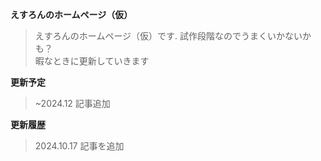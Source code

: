 **えすろんのホームページ（仮）**
>えすろんのホームページ（仮）です.
>試作段階なのでうまくいかないかも？
><br>暇なときに更新していきます
><br>

**更新予定**
>~2024.12 記事追加
><br>

**更新履歴**
>2024.10.17 記事を追加

